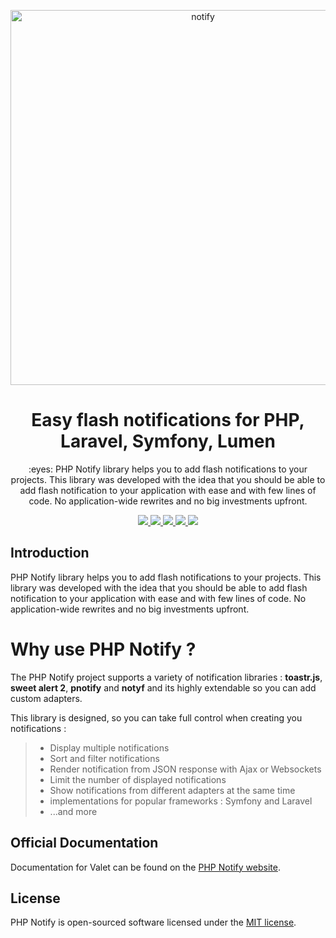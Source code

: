 <p align="center"><img width="600" alt="notify" src="https://user-images.githubusercontent.com/10859693/100492826-75d4be80-3130-11eb-9d13-5e83238647f4.png"></p>

<h1 align="center">Easy flash notifications for PHP, Laravel, Symfony, Lumen</h1>

<p align="center">:eyes: PHP Notify library helps you to add flash notifications to your projects. This library was developed with the idea that you should be able to add flash notification to your application with ease and with few lines of code. No application-wide rewrites and no big investments upfront.</p>

<p align="center">
    <a href="https://github.com/php-notify/notify">
        <img src="https://img.shields.io/badge/source-php--notify/notify-blue.svg?style=flat-square">
    </a>
    <a href="https://github.com/php-notify/notify/releases">
        <img src="https://img.shields.io/github/tag/php-notify/notify.svg">
    </a>
    <a href="https://github.com/php-notify/notify/blob/master/LICENSE">
        <img src="https://img.shields.io/badge/license-MIT-brightgreen.svg">
    </a>
    <a href="https://packagist.org/packages/php-notify/notify">
        <img src="https://img.shields.io/packagist/dt/php-notify/notify.svg">
    </a>
    <a href="https://packagist.org/packages/php-notify/notify">
        <img src="https://img.shields.io/packagist/php-v/php-notify/notify.svg?style=flat-square">
    </a>
</p>

## Introduction

PHP Notify library helps you to add flash notifications to your projects. This library was developed with the idea that you should be able to add flash notification to your application with ease and with few lines of code. No application-wide rewrites and no big investments upfront.

# Why use PHP Notify ?

The PHP Notify project supports a variety of notification libraries : __toastr.js__, __sweet alert 2__, __pnotify__ and __notyf__
and its highly extendable so you can add custom adapters.

This library is designed, so you can take full control when creating you notifications :

> * Display multiple notifications
> * Sort and filter notifications
> * Render notification from JSON response with Ajax or Websockets
> * Limit the number of displayed notifications
> * Show notifications from different adapters at the same time
> * implementations for popular frameworks : Symfony and Laravel
> * ...and more


## Official Documentation

Documentation for Valet can be found on the [PHP Notify website](https://php-notify.github.io/).

## License

PHP Notify is open-sourced software licensed under the [MIT license](https://opensource.org/licenses/MIT).
